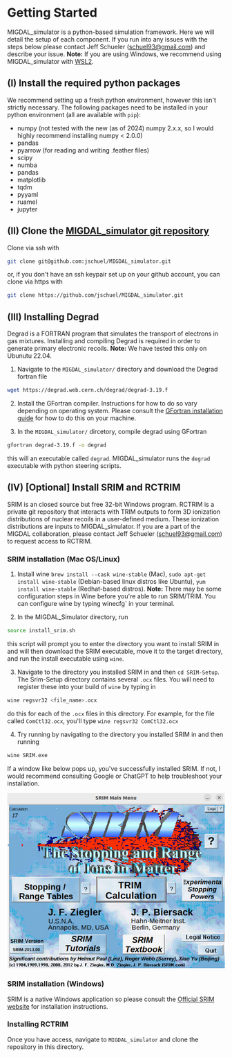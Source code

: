 # Getting Started

MIGDAL_simulator is a python-based simulation framework. Here we will detail the setup of each component. If you run into any issues with the steps below please contact Jeff Schueler (schuel93@gmail.com) and describe your issue. **Note:** If you are using Windows, we recommend using MIGDAL_simulator with [WSL2](https://learn.microsoft.com/en-us/windows/wsl/install).

## (I) Install the required python packages

We recommend setting up a fresh python environment, however this isn't strictly necessary. The following packages need to be installed in your python environment (all are available with `pip`):

- numpy (not tested with the new (as of 2024) numpy 2.x.x, so I would highly recommend installing numpy < 2.0.0)
- pandas
- pyarrow (for reading and writing .feather files)
- scipy
- numba
- pandas
- matplotlib
- tqdm
- pyyaml
- ruamel
- jupyter

## (II) Clone the [MIGDAL_simulator git repository](https://github.com/jschuel/MIGDAL_simulator)

Clone via ssh with

```sh
git clone git@github.com:jschuel/MIGDAL_simulator.git
```

or, if you don't have an ssh keypair set up on your github account, you can clone via https with

```sh
git clone https://github.com/jschuel/MIGDAL_simulator.git
```

## (III) Installing Degrad

Degrad is a FORTRAN program that simulates the transport of electrons in gas mixtures. Installing and compiling Degrad is required in order to generate primary electronic recoils. **Note:** We have tested this only on Ubunutu 22.04.

1. Navigate to the `MIGDAL_simulator/` directory and download the Degrad fortran file

```sh
wget https://degrad.web.cern.ch/degrad/degrad-3.19.f
```

2. Install the GFortran compiler. Instructions for how to do so vary depending on operating system. Please consult the [GFortran installation guide](https://fortran-lang.org/learn/os_setup/install_gfortran/) for how to do this on your machine.

3. In the `MIGDAL_simulator/` dircetory, compile degrad using GFortran

```sh
gfortran degrad-3.19.f -o degrad
```

this will an executable called `degrad`. MIGDAL_simulator runs the `degrad` executable with python steering scripts.

## (IV) [Optional] Install SRIM and RCTRIM

SRIM is an closed source but free 32-bit Windows program. RCTRIM is a private git repository that interacts with TRIM outputs to form 3D ionization distributions of nuclear recoils in a user-defined medium. These ionization distributions are inputs to MIGDAL_simulator. If you are a part of the MIGDAL collaboration, please contact Jeff Schueler (schuel93@gmail.com) to request access to RCTRIM. 

### SRIM installation (Mac OS/Linux)
1. Install wine `brew install --cask wine-stable` (Mac), `sudo apt-get install wine-stable` (Debian-based linux distros like Ubuntu), `yum install wine-stable` (Redhat-based distros). **Note:** There may be some configuration steps in Wine before you're able to run SRIM/TRIM. You can configure wine by typing winecfg` in your terminal.

2. In the MIGDAL_Simulator directory, run

```sh
source install_srim.sh
```

this script will prompt you to enter the directory you want to install SRIM in and will then download the SRIM executable, move it to the target directory, and run the install executable using `wine`.

3. Navigate to the directory you installed SRIM in and then `cd SRIM-Setup`. The Srim-Setup directory contains several `.ocx` files. You will need to register these into your build of `wine` by typing in

```sh
wine regsvr32 <file_name>.ocx
```

do this for each of the `.ocx` files in this directory. For example, for the file called `ComCtl32.ocx`, you'll type `wine regsvr32 ComCtl32.ocx`

4. Try running by navigating to the directory you installed SRIM in and then running

```sh
wine SRIM.exe
```

If a window like below pops up, you've successfully installed SRIM. If not, I would recommend consulting Google or ChatGPT to help troubleshoot your installation.

![SRIM](figures/SRIM_popup.png)

### SRIM installation (Windows)
SRIM is a native Windows application so please consult the [Official SRIM website](http://srim.org/) for installation instructions.

### Installing RCTRIM
Once you have access, navigate to `MIGDAL_simulator` and clone the repository in this directory.